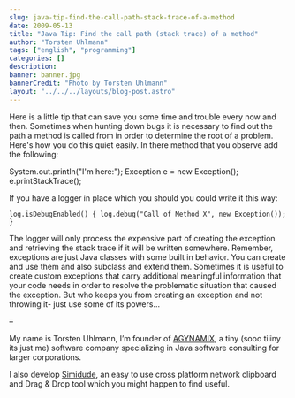 ```yaml
---
slug: java-tip-find-the-call-path-stack-trace-of-a-method
date: 2009-05-13
title: "Java Tip: Find the call path (stack trace) of a method"
author: "Torsten Uhlmann"
tags: ["english", "programming"]
categories: []
description:
banner: banner.jpg
bannerCredit: "Photo by Torsten Uhlmann"
layout: "../../../layouts/blog-post.astro"
---
```


Here is a little tip that can save you some time and trouble every now and then. Sometimes when hunting down bugs it is necessary to find out the path a method is called from in order to determine the root of a problem. Here's how you do this quiet easily. In there method that you observe add the following:

System.out.println("I'm here:"); Exception e = new Exception(); e.printStackTrace();

If you have a logger in place which you should you could write it this way:

```
log.isDebugEnabled() { log.debug("Call of Method X", new Exception()); }
```

The logger will only process the expensive part of creating the exception and retrieving the stack trace if it will be written somewhere. Remember, exceptions are just Java classes with some built in behavior. You can create and use them and also subclass and extend them. Sometimes it is useful to create custom exceptions that carry additional meaningful information that your code needs in order to resolve the problematic situation that caused the exception. But who keeps you from creating an exception and not throwing it- just use some of its powers...

–

My name is Torsten Uhlmann, I’m founder of [AGYNAMIX](http://www.agynamix.de/), a tiny (sooo tiiiny its just me) software company specializing in Java software consulting for larger corporations.

I also develop [Simidude](http://www.simidude.com/), an easy to use cross platform network clipboard and Drag & Drop tool which you might happen to find useful.
